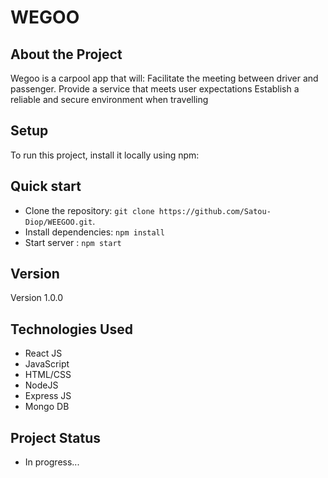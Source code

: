 # WEGOO


## About the Project
Wegoo is a carpool app that will:
Facilitate the meeting between driver and passenger.
Provide a service that meets user expectations
Establish a reliable and secure environment when travelling


## Setup
To run this project, install it locally using npm:


## Quick start
- Clone the repository: `git clone https://github.com/Satou-Diop/WEEGOO.git`.
- Install dependencies: `npm install` 
- Start server : `npm start`


## Version
Version 1.0.0


## Technologies Used
- React JS
- JavaScript
- HTML/CSS
- NodeJS
- Express JS
- Mongo DB


## Project Status
- In progress...
